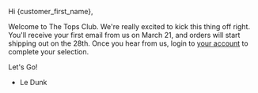 Hi {customer_first_name},

Welcome to The Tops Club. We're really excited to kick this thing off right. You'll receive your first email from us on March 21, and orders will start shipping out on the 28th. Once you hear from us, login to <a href="{store_url=my-account}">your account</a> to complete your selection.

Let's Go!

- Le Dunk